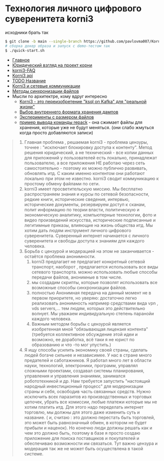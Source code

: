 # Технология личного цифрового суверенитета korni3

исходники брать так 

```bash
$ git clone -b main --single-branch https://github.com/pavlovma007/Korni.git
# сборка докер образа и запуск с demo-тестом так 
$ ./quick-start.sh
```

* [Главное](docs/Главное.md)
* [Юридический взгляд на проект корни](docs/Юридический%20взгляд%20на%20проект%20корни.md)
* [korni3-FAQ](docs/korni3-FAQ.md)
* [Korni3 api](docs/Korni3.md)
* [TODO Название](docs/TODO%20Название.md)
* [Korni3 и сетевые коммуникации](docs/Korni3%20и%20сетевые%20коммуникации.md)
* [Методы синхронизации файлов](docs/Методы%20синхронизации%20файлов.md)
* Мысли по архитектре, кому вдруг интересно
  * [Korni3 - это переизобретение "ksql on Kafka" для "реальной жизни"](docs/arch%20motivations/KORNI_3%20motivation%20arch%20concept.md)
  * [Выбор внутреннего формата хранения дампов](docs/arch%20motivations/korni%20выбор%20внутреннего%20формата%20хранения%20дампов.md)
  * [Эксперименты с размером файлов](docs/arch%20motivations/Эксперименты%20с%20размером%20файлов.md)
  * [пример вывода команды repack](docs/arch%20motivations/пример%20repack.txt) - она сжимает файлы для хранения, которые уже не будут меняться. (они слабо жмуться когда просто добавляются записи)



> 1. Главная проблема , решаемая korni3 - проблема цензуры, точнее : "исключает блокировку доступа к контенту". Метод решения юридический, а не технический - все копии данных для приложений у пользователей есть локально, принадлежат пользователю, а все приложения НЕ работаю через сеть самостоятельно - поэтому их можно публично развивать, обновлять итд. С каким именно контентом они работают локально при этом не известно.  korni3 сводит коммуникацию к простому обмену файлами по сети. 
> 2. korni3 имеет просветительскую миссию. Мы бесплатно распространяем знания и курсы по сетевой безопасности, редкие книги, исторические сведения, интервью, исторические документы, резервируем доступ к сканам, полит информацию по теории власти, политическую и экономическую аналитику, компьютерные технологии, фото и видео произведений искусства, исторические подписанные и легитимные приказы, влияющие на жизнь общества итд.  Мы хотим дать людям инструмент личного цифрового суверенитета. Суверенный интернет начинается с личного суверенитета и свободы доступа к знаниям для каждого человека. 
> 3. Борьба с цензурой и модерацией на этом не заканчивается - остаётся проблема анонимности. 
>    1. korni3 предлагает не предлагает конкретный сетевой транспорт, наоборот , предлагается использовать все виды сетевого транспорта. можно использовать любые способы передачи файлов, анонимные в том числе. 
>    2. мы создадим скрипты, которые позволят использовать все возможные способы синхронизации файлов. 
>    3. полностью Анонимная передача на данный момент не в первом приоритете, но уверяю: достаточно легко реализовать анонимность например средствами вида vpn , vds servers,...  тем людям, которых это действительно волнует. Мы уважаем индивидуальную степень паранойи каждого человека. 
>    4. Важным методом борьбы с цензурой является изобретенная мной "обязывающая лицензия контента" (требуется коллективное обсуждение этой идеи и возможно, ее доработка, всё таки я не юрист по образованию и что -то мог упустить.)
> 4. Я ищу способы усилить экономику своей страны, сделать людей богаче сильнее и независимее. У нас в стране много предателей и саботажников. Я работал много лет в области науки, технологий, электроники, программ, управлял сложными проектами, создавал системы планирования, управления и управления знаниями, занимался робототехникой и др. Нам требуется запустить "настоящий народный инвестиционный процесс" для модернизации страны и себя, освободив часть связанных средств. Нужно исключить всех паразитов из производственных и торговых цепочек, убрать все комиссии, любые платежи которые мы не хотим платить итд.  Для этого надо переделать интернет торговлю, мы должны для этого даже изменить суть и название. ( и, считаю : это должно перестать быть торговлей, это может быть равнозначный обмен, в котором не будет прибыли и наценок). Но конечно люди должны решать как и чем это должно быть, поэтому в базе я просто создаю приложение для поиска поставщиков и покупателей и обеспечиваю возможности им связаться. Тут важно цензура и модерация так же не может быть осуществлена в такой системе.

